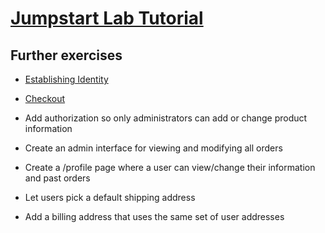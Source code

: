 # [Jumpstart Lab Tutorial](http://tutorials.jumpstartlab.com/projects/merchant.html)

## Further exercises

* [Establishing
  Identity](http://tutorials.jumpstartlab.com/projects/merchant.html#iteration-6:-establishing-identity)

* [Checkout](http://tutorials.jumpstartlab.com/projects/merchant.html#iteration-7:-checkout)

* Add authorization so only administrators can add or change product information

* Create an admin interface for viewing and modifying all orders

* Create a /profile page where a user can view/change their information and past orders

* Let users pick a default shipping address

* Add a billing address that uses the same set of user addresses
